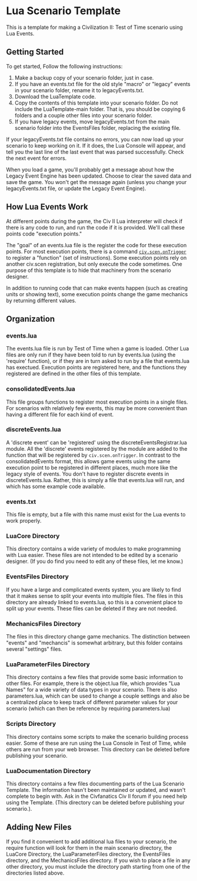 # Lua Scenario Template

This is a template for making a Civilization II: Test of Time scenario using Lua Events.

## Getting Started

To get started, Follow the following instructions:
1.  Make a backup copy of your scenario folder, just in case.
2.  If you have an events.txt file for the old style "macro" or "legacy" events in your scenario folder, rename it to legacyEvents.txt.
3.  Download the LuaTemplate code.
4.  Copy the contents of this template into your scenario folder.  Do not include the LuaTemplate-main folder.  That is, you should be copying 6 folders and a couple other files into your scenario folder.
5.  If you have legacy events, move legacyEvents.txt from the main scenario folder into the EventsFiles folder, replacing the existing file.

If your legacyEvents.txt file contains no errors, you can now load up your scenario to keep working on it.  If it does, the Lua Console will appear, and tell you the last line of the last event that was parsed successfully.  Check the next event for errors.

When you load a game, you'll probably get a message about how the Legacy Event Engine has been updated. Choose to clear the saved data and save the game. You won't get the message again (unless you change your legacyEvents.txt file, or update the Legacy Event Engine).

## How Lua Events Work

At different points during the game, the Civ II Lua interpreter will check if there is any code to run, and run the code if it is provided.  We'll call these points code "execution points."

The "goal" of an events.lua file is the register the code for these execution points.  For most execution points, there is a command [`civ.scen.onTrigger`](https://forums.civfanatics.com/threads/totpp-lua-function-reference.557527/#civ.scen) to register a "function" (set of instructions).  Some execution points rely on another civ.scen registration, but only execute the code sometimes.  One purpose of this template is to hide that machinery from the scenario designer.

In addition to running code that can make events happen (such as creating units or showing text), some execution points change the game mechanics by returning different values.

## Organization

### events.lua

The events.lua file is run by Test of Time when a game is loaded.  Other Lua files are only run if they have been told to run by events.lua (using the 'require' function), or if they are in turn asked to run by a file that events.lua has exectued.  Execution points are registered here, and the functions they registered are defined in the other files of this template.

### consolidatedEvents.lua

This file groups functions to register most execution points in a single files.  For scenarios with relatively few events, this may be more convenient than having a different file for each kind of event.

### discreteEvents.lua

A 'discrete event' can be 'registered' using the discreteEventsRegistrar.lua module.  All the 'discrete' events registered by the module are added to the function that will be registered by `civ.scen.onTrigger`.  In contrast to the consolidatedEvents format, this allows game events using the same execution point to be registered in different places, much more like the legacy style of events.  You don't have to register discrete events in discreteEvents.lua.  Rather, this is simply a file that events.lua will run, and which has some example code available.

### events.txt

This file is empty, but a file with this name must exist for the Lua events to work properly.

### LuaCore Directory

This directory contains a wide variety of modules to make programming with Lua easier.  These files are not intended to be edited by a scenario designer.  (If you do find you need to edit any of these files, let me know.)

### EventsFiles Directory

If you have a large and complicated events system, you are likely to find that it makes sense to split your events into multiple files.  The files in this directory are already linked to events.lua, so this is a convenient place to split up your events.  These files can be deleted if they are not needed.

### MechanicsFiles Directory

The files in this directory change game mechanics.  The distinction between "events" and "mechancis" is somewhat arbitrary, but this folder contains several "settings" files.

### LuaParameterFiles Directory

This directory contains a few files that provide some basic information to other files.  For example, there is the object.lua file, which provides "Lua Names" for a wide variety of data types in your scenario.  There is also parameters.lua, which can be used to change a couple settings and also be a centralized place to keep track of different parameter values for your scenario (which can then be reference by requiring parameters.lua)

### Scripts Directory

This directory contains some scripts to make the scenario building process easier.  Some of these are run using the Lua Console in Test of Time, while others are run from your web browser.  This directory can be deleted before publishing your scenario.

### LuaDocumentation Directory

This directory contains a few files documenting parts of the Lua Scenario Template.  The information hasn't been maintained or updated, and wasn't complete to begin with.  Ask in the Civfanatics Civ II forum if you need help using the Template.  (This directory can be deleted before publishing your scenario.).

## Adding New Files

If you find it convenient to add additional lua files to your scenario, the require function will look for them in the main scenario directory, the LuaCore Directory, the LuaParameterFiles directory, the EventsFiles directory, and the MechanicsFiles directory.  If you wish to place a file in any other directory, you must include the directory path starting from one of the directories listed above.









